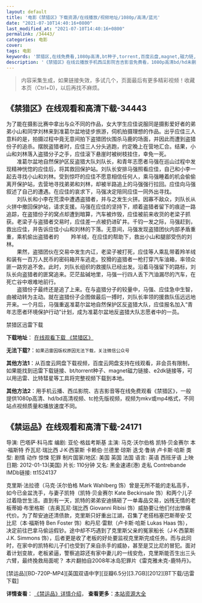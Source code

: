 ```yaml
---
layout: default
title: '电影《禁猎区》下载资源/在线播放/视频地址/1080p/高清/蓝光'
date: "2021-07-10T14:40:16+0800"
last_modified_at: "2021-07-10T14:40:16+0800"
permalink: /34443/
categories: 电影
cover:
tags: 电影
keywords: '禁猎区,在线免费看,1080p高清,bt种子,torrent,百度云盘,magnet,磁力链,迅雷下载资源'
description: '《禁猎区》在线云播放手机西瓜影院吉吉影音免费看，1080p高清bd/hd未删减完整版和tc抢先枪版，mkv/mp4格式，附带bt/torrent种子、magnet/磁力链、百度云盘、网盘资源迅雷下载链接'
---
```


>内容采集生成，如果链接失效，多试几个，页面最后有更多精彩视频！收藏本页（Ctrl+D)，以后再找不麻烦。


## 《禁猎区》在线观看和高清下载-34443

为了能在摄影比赛中拿出与众不同的作品，女大学生应佳说服同是摄影爱好者的弟弟小山和同学刘林来到准葛尔盆地徒步旅游，伺机拍摄理想的作品。出乎应佳三人意料的是，拍摄过程中竟无意间拍下盗猎团伙围杀马鹿的场面，并因此而遭到盗猎份子的追杀。摆脱盗猎者时，应佳三人分头逃跑，约定晚上在营地汇合。结果，小山和刘林落入盗猎分子之手，应佳滚下悬崖时被树枝挂住，幸免一死。<br />　　准葛尔盆地自然保护区反盗猎大队刘队长，和青年志愿者马强在巡山过程中发现精神恍惚的应佳后，将其救回保护站。刘队长安排马强照看应佳，自己和小李一起去寻找小山和刘林。受到惊吓的应佳不愿意相信任何人，乘马强睡着的机会偷偷离开保护站，去营地寻找弟弟和刘林，却被半路追上的马强强行拉回。应佳向马强叙述了自己的遭遇。在应佳的哀求下，马强决定陪同应佳一同外出寻找。<br />　　刘队长和小李在荒漠中遭遇盗猎者，并与之发生火拼。因寡不敌众，刘队长从火拼中撤回保护站，请求支援。马强在应佳的坚持下，顺着盗猎者留下的痕迹一路追踪，在盗猎份子的窝点却遭到暗算，汽车被炸毁，应佳被前来收货的老梁子抓获。老梁子与盗猎者交易时，应佳差一点被扔进矿井。千钧一发之际，马强赶到，救出应佳，并告诉应佳小山和刘林的下落。无意间，马强发现盗猎团伙内部矛盾重重，乘机偷出盗猎者的 　　羚羊绒，在应佳的帮助下，救出小山和腿部受伤的刘林。<br />　　果然，盗猎团伙在交易中发生内讧，老梁子被打死，应佳等人乘乱带着羚羊绒和装有一百万人民币的密码箱开车逃走。狡猾的盗猎者一枪打穿汽车油箱，率领众匪一路穷追不舍。此时，刘队长组织的救援队已经出发。沿着马强留下的路标，刘队长向盗猎者的匪窝追来。茫茫盐碱地里，马强一行四人丢下汽油漏尽的汽车，在死亡谷中艰难地前行。<br />　　盗猎份子最终还是追了上来。在与盗猎分子的较量中，马强、应佳急中生智，由被动转为主动。就在盗猎份子企图做最后一搏时，刘队长率领的援救队伍远远地开来。一个月后，马强重返准葛尔盆地自然保护区反盗猎大队，应佳报名加入“青年志愿者环境保护行动&rdquo;计划，成为准葛尔盆地反盗猎大队志愿者中的一员。


禁猎区迅雷下载

**下载地址**： [在线观看下载 《禁猎区》](https://www.993dy.com//vod-detail-id-14509.html) 


**无法下载?**：`如果迅雷因版权原因无法下载，关注微信公众号 `

**其他方法1**：从百度云网盘下载视频，百度云网盘支持在线观看，非会员有限制，如果能找到迅雷下载链接、bt/torrent种子、magnet磁力链接、e2dk链接等，可以用迅雷、比特彗星等工具将完整视频下载到本地。

**其他方法2**：用手机云播、西瓜影院、吉吉影音等在线免费观看《禁猎区》，一般提供1080p高清、hd/bd高清视频、tc抢先版视频，视频为mkv或mp4格式，不同站点视频质量和播放速度不同。


## 《禁运品》在线观看和高清下载-24171

导演: 巴塔萨·科马库 编剧: 亚伦·格兹考斯基 主演: 马克·沃尔伯格 凯特·贝金赛尔 本·福斯特 乔瓦尼·瑞比西 J·K·西蒙斯 卡赖伯·兰德里·琼斯 迭戈·鲁纳 卢卡斯·哈斯 类型: 剧情 动作 惊悚 犯罪 制片国家/地区: 美国 英国 法国 语言: 英语 西班牙语 上映日期: 2012-01-13(美国) 片长: 110分钟 又名: 黑金速递(港) 走私 Contrebande IMDb链接: tt1524137

克里斯·法拉德（马克·沃尔伯格 Mark Wahlberg 饰）曾是无所不能的走私高手，如今已金盆洗手，与妻子凯特（凯特·贝金赛尔 Kate Beckinsale 饰）和两个儿子过着隐世生活。直到有一天，凯特的弟弟安迪搞砸了一单毒品交易，凶残无情的老板蒂姆·布里格斯（吉奥瓦尼·瑞比西 Giovanni Ribisi 饰）威胁要让他们付出惨痛代价。为了帮安迪还清债款，克里斯只好重出江湖，召集了老搭档塞巴斯蒂安·艾比尼（本·福斯特 Ben Foster 饰）和丹尼·雷默（卢卡斯·哈斯 Lukas Haas 饰），决定前往巴拿马偷运假钞。途中却不巧遇到了克里斯父亲的冤家船长（J·K·西蒙斯 J.K. Simmons 饰），后者更是收了老板的好处要监视克里斯完成任务。而与此同时，在家中的凯特和儿子们也受到了来自杀手的威胁，甚至是艾比尼的冒犯。面对着计划变故，老板紧逼，警察追踪还有家中妻儿的一线安危，克里斯能否生出三头六臂，最终挽救局面呢？ 本片翻拍自2008年冰岛犯罪片《雷克雅未克-鹿特丹》。


[禁运品][BD-720P-MP4][英国双语中字][豆瓣6.5分][3.7GB][2012][BT下载/迅雷下载]

**详情查看**： [《禁运品》详情介绍](/movie/24171/)， **查看更多**：[本站资源大全](/movie/t/all/)

